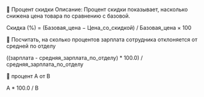 📌 Процент скидки
Описание:
Процент скидки показывает, насколько снижена цена товара по сравнению с базовой.

Скидка (%) = (Базовая_цена − Цена_со_скидкой) / Базовая_цена × 100

📌
Посчитать, на сколько процентов зарплата сотрудника отклоняется от средней по отделу

((зарплата - средняя_зарплата_по_отделу) * 100.0) / средняя_зарплата_по_отделу

📌
процент A от B

A * 100.0 / B